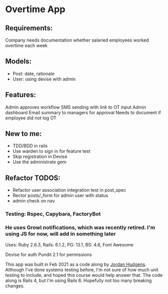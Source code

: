 # Overtime App

## Requirements:
Company needs documentation whether salaried employees worked overtime each week

## Models: 
* Post: date, rationale
* User: using devise with admin

## Features:
Admin approves workflow
SMS sending with link to OT input
Admin dashboard
Email summary to managers for approval
Needs to document if employee did not log OT

## New to me:
* TDD/BDD in rails
* Use warden to sign in for feature test
* Skip registration in Devise
* Use the administrate gem

## Refactor TODOS:
- Refactor user association integration test in post_spec
- Rector posts/_form for admin user with status
- admin check on nav

### Testing: Rspec, Capybara, FactoryBot

### He uses Growl notifications, which was recently retired. I'm using JS for now, will add in something later

Uses: Ruby 2.6.3, Rails: 6.1.2, PG: 13.1, BS: 4.6, Font Awesome

Devise for auth
Pundit 2.1 for permissions

This app was built in Feb 2021 as a code along by [Jordan Hudgens](https://www.udemy.com/course/professional-ruby-on-rails-coding-course/learn/lecture/5529548#overview). Although I've done systems testing before, I'm not sure of how much unit testing to include, and hoped this course would help answer that. The code along is Rails 4, but I'm using Rails 6. Hopefully not too many breaking changes. 

